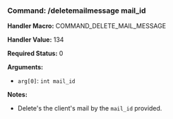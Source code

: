 ### Command: /deletemailmessage mail_id

**Handler Macro:** COMMAND_DELETE_MAIL_MESSAGE

**Handler Value:** 134

**Required Status:** 0

**Arguments:**
- `arg[0]`: `int mail_id`

**Notes:**
- Delete's the client's mail by the `mail_id` provided.